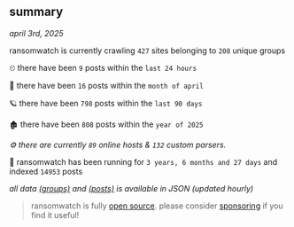 
## summary
_april 3rd, 2025_

ransomwatch is currently crawling `427` sites belonging to `208` unique groups

⏲ there have been `9` posts within the `last 24 hours`

🦈 there have been `16` posts within the `month of april`

🪐 there have been `798` posts within the `last 90 days`

🏚 there have been `808` posts within the `year of 2025`

_⚙️ there are currently `89` online hosts & `132` custom parsers._

🦕 ransomwatch has been running for `3 years, 6 months and 27 days` and indexed `14953` posts

_all data  [(groups)](http://ransomwhat.telemetry.ltd/groups) and [(posts)](http://ransomwhat.telemetry.ltd/posts) is available in JSON (updated hourly)_

> ransomwatch is fully [open source](https://github.com/joshhighet/ransomwatch#ransomwatch--). please consider [sponsoring](https://github.com/sponsors/joshhighet) if you find it useful!
